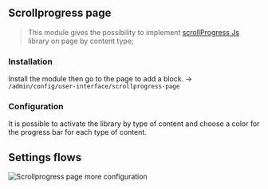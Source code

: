 ## Scrollprogress page

> This module gives the possibility to implement [scrollProgress Js](https://github.com/jeremenichelli/scrollProgress) library on page by content type;

### Installation
Install the module then go to the page to add a block. -> `/admin/config/user-interface/scrollprogress-page`

### Configuration
It is possible to activate the library by type of content and choose a color for the progress bar for each type of content.

## Settings flows

![Scrollprogress page more configuration](http://data.revuesdecode.com/revues/module/scrollpp/scrollprogress-page.png)
